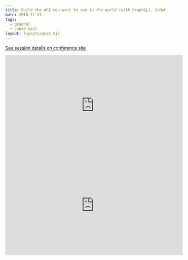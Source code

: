 ```yaml
---
title: Build the API you want to see in the world (with GraphQL), CodeMotion Berlin 2018
date: 2018-11-21
tags:
  - graphql
  - condé nast
layout: layouts/post.njk
---
```


<a href="https://berlin2018.codemotionworld.com/talk-detail/?detail=10113">See session details on conference site</a>

<iframe width="560" height="315" src="https://www.youtube.com/embed/e1X8e-qR9dM" title="YouTube video player" frameborder="0" allow="accelerometer; autoplay; clipboard-write; encrypted-media; gyroscope; picture-in-picture" allowfullscreen></iframe>

<iframe width="560" height="315" src="https://www.youtube.com/embed/eMBDD6E4Nm4" title="YouTube video player" frameborder="0" allow="accelerometer; autoplay; clipboard-write; encrypted-media; gyroscope; picture-in-picture" allowfullscreen></iframe>
